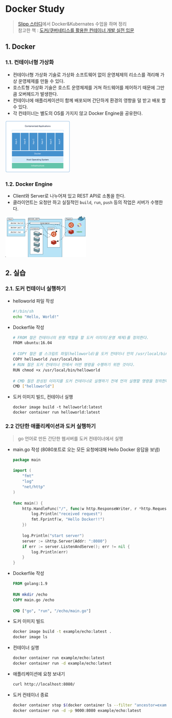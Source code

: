 # Docker Study
>[Slipp 스터디](https://www.slipp.net/wiki/pages/viewpage.action?pageId=41582977)에서 Docker&Kubernates 수업을 하며 정리  
>참고한 책 : [도커/쿠버네티스를 활용한 컨테이너 개발 실전 입문](http://aladin.co.kr/shop/wproduct.aspx?ItemId=186771560)

## 1. Docker
### 1.1. 컨테이너형 가상화
* 컨테이너형 가상화 기술로 가상화 소프트웨어 없이 운영체제의 리소스를 격리해 가상 운영체제를 만들 수 있다.
* 호스트형 가상화 기술은 호스트 운영체제를 거쳐 하드웨어를 제어하기 때문에 그만큼 오버헤드가 발생한다.
* 컨테이너에 애플리케이션이 함께 배포되며 간단하게 환경의 영향을 덜 받고 배포 할 수 있다.
* 각 컨테이너는 별도의 OS를 가지지 않고 Docker Engine을 공유한다.
<img src="/images/docker/docker-basic-1.png" width="40%">

### 1.2. Docker Engine
* Client와 Server로 나누어져 있고 REST API로 소통을 한다.
* 클라이언트는 요청만 하고 실질적인 `build`, `run`, `push` 등의 작업은 서버가 수행한다.
<img src="/images/docker/docker-basic-2.png" width="50%">
 
## 2. 실습
### 2.1. 도커 컨테이너 실행하기
* helloworld 파일 작성
	```bash
	#!/bin/sh
	echo "Hello, World!"
	```
* Dockerfile 작성
	```bash
	# FROM 절은 컨테이너의 원형 역할을 할 도커 이미지(운영 체제)를 정의한다.
	FROM ubuntu:16.04
	
	# COPY 절은 셸 스크립트 파일(helloworld)을 도커 컨테이너 안의 /usr/local/bin에 복사하라고 정의한 것이다.
	COPY helloworld /usr/local/bin
	# RUN 절은 도커 컨테이너 안에서 어떤 명령을 수행하기 위한 것이다.
	RUN chmod +x /usr/local/bin/helloworld
	
	# CMD 절은 완성된 이미지를 도커 컨테이너로 실행하기 전에 먼저 실행할 명령을 정의한다.(명령을 공백으로 나눈 배열로 나타냄)
	CMD ["helloworld"]
	```
* 도커 이미지 빌드, 컨테이너 실행
	```
	docker image build -t helloworld:latest
	docker container run helloworld:latest
	```
### 2.2 간단한 애플리케이션과 도커 실행하기
> go 언어로 만든 간단한 웹서버를 도커 컨테이너에서 실행
* main.go 작성 (8080포트로 오는 모든 요청에대해 Hello Docker 응답을 보냄)
	```go
	package main

	import (
		"fmt"
		"log"
		"net/http"
	)

	func main() {
		http.HandleFunc("/", func(w http.ResponseWriter, r *http.Request) {
			log.Println("received request")
			fmt.Fprintf(w, "Hello Docker!!")
		})

		log.Println("start server")
		server := &http.Server{Addr: ":8080"}
		if err := server.ListenAndServe(); err != nil {
			log.Println(err)
		}
	}
	```  
* Dockerfile 작성
	```dockerfile
	FROM golang:1.9

	RUN mkdir /echo
	COPY main.go /echo

	CMD ["go", "run", "/echo/main.go"]
	```
* 도커 이미지 빌드
	```bash
	docker image build -t example/echo:latest .
	docker image ls
	```
* 컨테이너 실행
	```bash
	docker container run example/echo:latest
	docker container run -d example/echo:latest
	```
* 애플리케이션에 요청 보내기
	```bash
	curl http://localhost:8080/
	```
* 도커 컨테이너 종료
	```bash
	docker container stop $(docker container ls --filter "ancestor=example/echo" -q)
	docker container run -d -p 9000:8080 example/echo:latest
	```